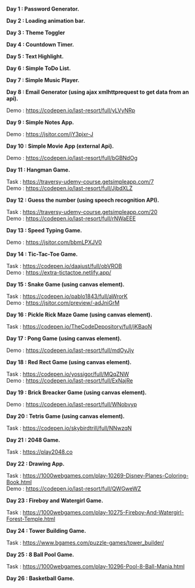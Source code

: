 **Day 1 : Password Generator.**

**Day 2 : Loading animation bar.**

**Day 3 : Theme Toggler**

**Day 4 : Countdown Timer.**

**Day 5 : Text Highlight.**

**Day 6 : Simple ToDo List.**

**Day 7 : Simple Music Player.**

**Day 8 : Email Generator (using ajax xmlhttprequest to get data from an api).**

Demo : https://codepen.io/last-resort/full/yLVyNRp

**Day 9 : Simple Notes App.**

Demo : https://jsitor.com/jY3pjxr-J

**Day 10 : Simple Movie App (external Api).**

Demo : https://codepen.io/last-resort/full/bGBNdOg

**Day 11 : Hangman Game.**

Task : https://traversy-udemy-course.getsimpleapp.com/7 \
Demo : https://codepen.io/last-resort/full/JjbdXLZ

**Day 12 : Guess the number (using speech recognition API).**

Task : https://traversy-udemy-course.getsimpleapp.com/20 \
Demo : https://codepen.io/last-resort/full/rNWaEEE

**Day 13 : Speed Typing Game.**

Demo : https://jsitor.com/bbmLPXJV0

**Day 14 : Tic-Tac-Toe Game.**

Task : https://codepen.io/daajust/full/obVROB \
Demo : https://extra-tictactoe.netlify.app/

**Day 15 : Snake Game (using canvas element).**

Task : https://codepen.io/pablo1843/full/aWrorK \
Demo : https://jsitor.com/preview/-adJniGrM

**Day 16 : Pickle Rick Maze Game (using canvas element).**

Task : https://codepen.io/TheCodeDepository/full/jKBaoN

**Day 17 : Pong Game (using canvas element).**

Demo : https://codepen.io/last-resort/full/mdOyJjy

**Day 18 : Red Rect Game (using canvas element).**

Task : https://codepen.io/yossigor/full/MQqZNW \
Demo : https://codepen.io/last-resort/full/ExNajRe

**Day 19 : Brick Breacker Game (using canvas element).**

Demo : https://codepen.io/last-resort/full/WNobvyp

**Day 20 : Tetris Game (using canvas element).**

Task : https://codepen.io/skybirdtrill/full/NNwzqN

**Day 21 : 2048 Game.**

Task : https://play2048.co

**Day 22 : Drawing App.**

Task : https://1000webgames.com/play-10269-Disney-Planes-Coloring-Book.html \
Demo : https://codepen.io/last-resort/full/QWGweWZ

**Day 23 : Fireboy and Watergirl Game.**

Task : https://1000webgames.com/play-10275-Fireboy-And-Watergirl-Forest-Temple.html

**Day 24 : Tower Building Game.**

Task : https://www.bgames.com/puzzle-games/tower_builder/

**Day 25 : 8 Ball Pool Game.**

Task : https://1000webgames.com/play-10296-Pool-8-Ball-Mania.html

**Day 26 : Basketball Game.**
